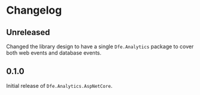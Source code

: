 # Changelog

## Unreleased

Changed the library design to have a single `Dfe.Analytics` package to cover both web events and database events.

## 0.1.0

Initial release of `Dfe.Analytics.AspNetCore`.
